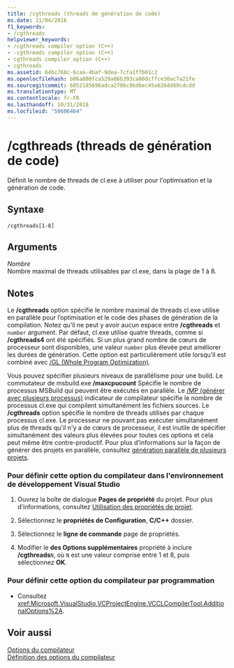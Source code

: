 ```yaml
---
title: /cgthreads (threads de génération de code)
ms.date: 11/04/2016
f1_keywords:
- /cgthreads
helpviewer_keywords:
- /cgthreads compiler option (C++)
- -cgthreads compiler option (C++)
- cgthreads compiler option (C++)
- cgthreads
ms.assetid: 64bc768c-6caa-4baf-9dea-7cfa1ffb01c2
ms.openlocfilehash: b06a800fca529a86b393ca00dcffce30ac7a21fe
ms.sourcegitcommit: 6052185696adca270bc9bdbec45a626dd89cdcdd
ms.translationtype: MT
ms.contentlocale: fr-FR
ms.lasthandoff: 10/31/2018
ms.locfileid: "50606464"
---
```

# <a name="cgthreads-code-generation-threads"></a>/cgthreads (threads de génération de code)

Définit le nombre de threads de cl.exe à utiliser pour l'optimisation et la génération de code.

## <a name="syntax"></a>Syntaxe

```
/cgthreads[1-8]
```

## <a name="arguments"></a>Arguments

*Nombre*<br/>
Nombre maximal de threads utilisables par cl.exe, dans la plage de 1 à 8.

## <a name="remarks"></a>Notes

Le **/cgthreads** option spécifie le nombre maximal de threads cl.exe utilise en parallèle pour l’optimisation et le code des phases de génération de la compilation. Notez qu’il ne peut y avoir aucun espace entre **/cgthreads** et `number` argument. Par défaut, cl.exe utilise quatre threads, comme si **/cgthreads4** ont été spécifiés. Si un plus grand nombre de cœurs de processeur sont disponibles, une valeur `number` plus élevée peut améliorer les durées de génération. Cette option est particulièrement utile lorsqu’il est combiné avec [/GL (Whole Program Optimization)](../../build/reference/gl-whole-program-optimization.md).

Vous pouvez spécifier plusieurs niveaux de parallélisme pour une build. Le commutateur de msbuild.exe **/maxcpucount** Spécifie le nombre de processus MSBuild qui peuvent être exécutés en parallèle. Le [/MP (générer avec plusieurs processus)](../../build/reference/mp-build-with-multiple-processes.md) indicateur de compilateur spécifie le nombre de processus cl.exe qui compilent simultanément les fichiers sources. Le **/cgthreads** option spécifie le nombre de threads utilisés par chaque processus cl.exe. Le processeur ne pouvant pas exécuter simultanément plus de threads qu'il n'y a de cœurs de processeur, il est inutile de spécifier simultanément des valeurs plus élevées pour toutes ces options et cela peut même être contre-productif. Pour plus d’informations sur la façon de générer des projets en parallèle, consultez [génération parallèle de plusieurs projets](/visualstudio/msbuild/building-multiple-projects-in-parallel-with-msbuild).

### <a name="to-set-this-compiler-option-in-the-visual-studio-development-environment"></a>Pour définir cette option du compilateur dans l'environnement de développement Visual Studio

1. Ouvrez la boîte de dialogue **Pages de propriété** du projet. Pour plus d’informations, consultez [Utilisation des propriétés de projet](../../ide/working-with-project-properties.md).

1. Sélectionnez le **propriétés de Configuration**, **C/C++** dossier.

1. Sélectionnez le **ligne de commande** page de propriétés.

1. Modifier le **des Options supplémentaires** propriété à inclure **/cgthreads**`N`, où `N` est une valeur comprise entre 1 et 8, puis sélectionnez **OK**.

### <a name="to-set-this-compiler-option-programmatically"></a>Pour définir cette option du compilateur par programmation

- Consultez <xref:Microsoft.VisualStudio.VCProjectEngine.VCCLCompilerTool.AdditionalOptions%2A>.

## <a name="see-also"></a>Voir aussi

[Options du compilateur](../../build/reference/compiler-options.md)<br/>
[Définition des options du compilateur](../../build/reference/setting-compiler-options.md)